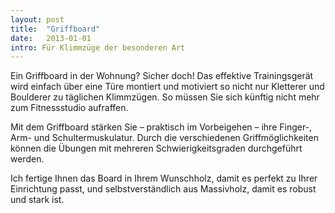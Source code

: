 ```yaml
---
layout: post
title:  "Griffboard"
date:   2013-01-01
intro: Für Klimmzüge der besonderen Art
---
```


Ein Griffboard in der Wohnung? Sicher doch! 
Das effektive Trainingsgerät wird einfach über eine Türe montiert und motiviert so nicht nur Kletterer und Boulderer zu täglichen Klimmzügen. So müssen Sie sich künftig nicht mehr zum Fitnessstudio aufraffen.
 
Mit dem Griffboard stärken Sie – praktisch im Vorbeigehen – ihre Finger-, 
Arm- und Schultermuskulatur. 
Durch die verschiedenen Griffmöglichkeiten können die Übungen mit mehreren Schwierigkeitsgraden durchgeführt werden.   
 
Ich fertige Ihnen das Board in Ihrem Wunschholz, 
damit es perfekt zu Ihrer Einrichtung passt, und selbstverständlich aus Massivholz, 
damit es robust und stark ist.  
